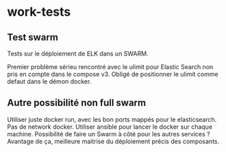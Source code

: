 # work-tests

## Test swarm 

Tests sur le déploiement de ELK dans un SWARM.

Premier problème sérieu rencontré avec le ulimit pour Elastic Search non pris en compte dans le compose v3.
Obligé de positionner le ulimit comme defaut dans le démon docker.

## Autre possibilité non full swarm

Utiliser juste docker run, avec les bon ports mappés pour le elasticsearch.
Pas de network docker.
Utiliser ansible pour lancer le docker sur chaque machine.
Possibilité de faire un Swarm à côté pour les autres services ?
Avantage de ça, meilleure maitrise du déploiement précis des composants.